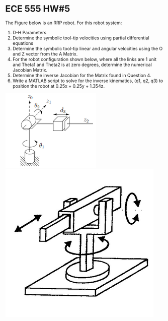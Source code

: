 # ECE 555 HW#5

The Figure below is an RRP robot. For this robot system:

1. D-H Parameters
2. Determine the symbolic tool-tip velocities using partial differential equations
3. Determine the symbolic tool-tip linear and angular velocities using the O and Z vector from the A Matrix.
4. For the robot configuration shown below, where all the links are 1 unit and Theta1 and Theta2 is at zero degrees, determine the numerical Jacobian Matrix.
5. Determine the inverse Jacobian for the Matrix found in Question 4.
6. Write a MATLAB script to solve for the inverse kinematics, (q1, q2, q3) to position the robot at 0.25x + 0.25y + 1.354z.
 
![img.png](img.png)  ![img_1.png](img_1.png)